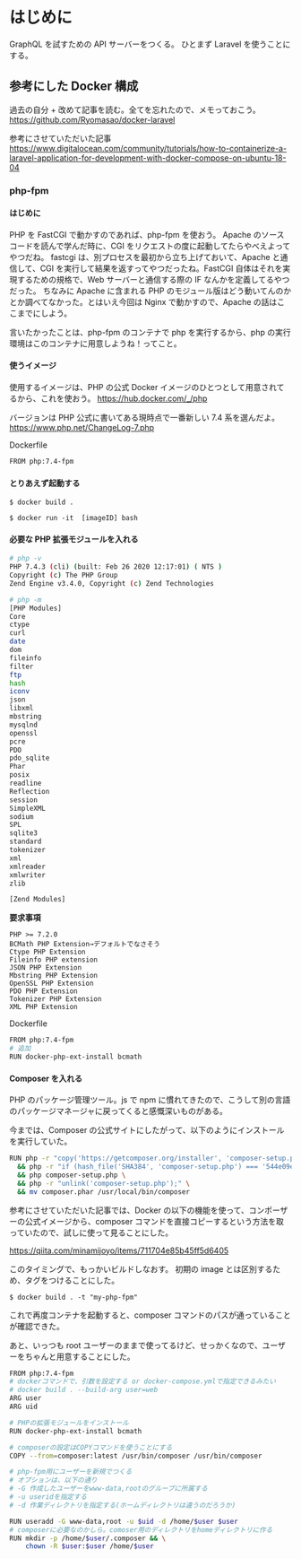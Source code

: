 # はじめに

GraphQL を試すための API サーバーをつくる。
ひとまず Laravel を使うことにする。

## 参考にした Docker 構成

過去の自分 + 改めて記事を読む。全てを忘れたので、メモっておこう。
https://github.com/Ryomasao/docker-laravel

参考にさせていただいた記事
https://www.digitalocean.com/community/tutorials/how-to-containerize-a-laravel-application-for-development-with-docker-compose-on-ubuntu-18-04

### php-fpm

#### はじめに

PHP を FastCGI で動かすのであれば、php-fpm を使おう。
Apache のソースコードを読んで学んだ時に、CGI をリクエストの度に起動してたらやべえよってやつだね。
fastcgi は、別プロセスを最初から立ち上げておいて、Apache と通信して、CGI を実行して結果を返すってやつだったね。FastCGI 自体はそれを実現するための規格で、Web サーバーと通信する際の IF なんかを定義してるやつだった。
ちなみに Apache に含まれる PHP のモジュール版はどう動いてんのかとか調べてなかった。とはいえ今回は Nginx で動かすので、Apache の話はここまでにしよう。

言いたかったことは、php-fpm のコンテナで php を実行するから、php の実行環境はこのコンテナに用意しようね！ってこと。

#### 使うイメージ

使用するイメージは、PHP の公式 Docker イメージのひとつとして用意されてるから、これを使おう。
https://hub.docker.com/_/php

バージョンは PHP 公式に書いてある現時点で一番新しい 7.4 系を選んだよ。
https://www.php.net/ChangeLog-7.php

Dockerfile

```sh
FROM php:7.4-fpm
```

#### とりあえず起動する

```
$ docker build .
```

```
$ docker run -it  [imageID] bash
```

#### 必要な PHP 拡張モジュールを入れる

```sh
# php -v
PHP 7.4.3 (cli) (built: Feb 26 2020 12:17:01) ( NTS )
Copyright (c) The PHP Group
Zend Engine v3.4.0, Copyright (c) Zend Technologies

# php -m
[PHP Modules]
Core
ctype
curl
date
dom
fileinfo
filter
ftp
hash
iconv
json
libxml
mbstring
mysqlnd
openssl
pcre
PDO
pdo_sqlite
Phar
posix
readline
Reflection
session
SimpleXML
sodium
SPL
sqlite3
standard
tokenizer
xml
xmlreader
xmlwriter
zlib

[Zend Modules]

```

<b>要求事項</b>

```
PHP >= 7.2.0
BCMath PHP Extension→デフォルトでなさそう
Ctype PHP Extension
Fileinfo PHP extension
JSON PHP Extension
Mbstring PHP Extension
OpenSSL PHP Extension
PDO PHP Extension
Tokenizer PHP Extension
XML PHP Extension
```

Dockerfile

```sh
FROM php:7.4-fpm
# 追加
RUN docker-php-ext-install bcmath
```

#### Composer を入れる

PHP のパッケージ管理ツール。js で npm に慣れてきたので、こうして別の言語のパッケージマネージャに戻ってくると感慨深いものがある。

今までは、Composer の公式サイトにしたがって、以下のようにインストールを実行していた。

```sh
RUN php -r "copy('https://getcomposer.org/installer', 'composer-setup.php');" \
  && php -r "if (hash_file('SHA384', 'composer-setup.php') === '544e09ee996cdf60ece3804abc52599c22b1f40f4323403c44d44fdfdd586475ca9813a858088ffbc1f233e9b180f061') { echo 'Installer verified'; } else { echo 'Installer corrupt'; unlink('composer-setup.php'); } echo PHP_EOL;" \
  && php composer-setup.php \
  && php -r "unlink('composer-setup.php');" \
  && mv composer.phar /usr/local/bin/composer
```

参考にさせていただいた記事では、Docker の以下の機能を使って、コンポーザーの公式イメージから、composer コマンドを直接コピーするという方法を取っていたので、試しに使って見ることにした。

https://qiita.com/minamijoyo/items/711704e85b45ff5d6405

このタイミングで、もっかいビルドしなおす。
初期の image とは区別するため、タグをつけることにした。

```
$ docker build . -t "my-php-fpm"
```

これで再度コンテナを起動すると、composer コマンドのパスが通っていることが確認できた。

あと、いっつも root ユーザーのままで使ってるけど、せっかくなので、ユーザーをちゃんと用意することにした。

```sh
FROM php:7.4-fpm
# dockerコマンドで、引数を設定する or docker-compose.ymlで指定できるみたい
# docker build . --build-arg user=web
ARG user
ARG uid

# PHPの拡張モジュールをインストール
RUN docker-php-ext-install bcmath

# composerの設定はCOPYコマンドを使うことにする
COPY --from=composer:latest /usr/bin/composer /usr/bin/composer

# php-fpm用にユーザーを新規でつくる
# オプションは、以下の通り
# -G 作成したユーザーをwww-data,rootのグループに所属する
# -u useridを指定する
# -d 作業ディレクトリを指定する(ホームディレクトリは違うのだろうか)

RUN useradd -G www-data,root -u $uid -d /home/$user $user
# composerに必要なのかしら。comoser用のディレクトリをhomeディレクトリに作る
RUN mkdir -p /home/$user/.composer && \
    chown -R $user:$user /home/$user

```
